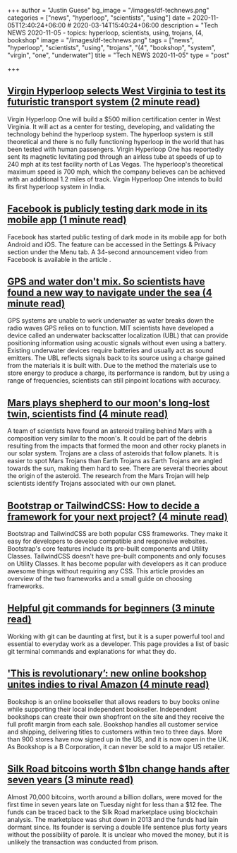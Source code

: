 +++
author = "Justin Guese"
bg_image = "/images/df-technews.png"
categories = ["news", "hyperloop", "scientists", "using"]
date = 2020-11-05T12:40:24+06:00 # 2020-03-14T15:40:24+06:00
description = "Tech NEWS 2020-11-05 - topics: hyperloop, scientists, using, trojans, (4, bookshop"
image = "/images/df-technews.png"
tags = ["news", "hyperloop", "scientists", "using", "trojans", "(4", "bookshop", "system", "virgin", "one", "underwater"]
title = "Tech NEWS 2020-11-05"
type = "post"

+++

## [Virgin Hyperloop selects West Virginia to test its futuristic transport system (2 minute read)](https://www.theverge.com/2020/10/8/21507532/virgin-hyperloop-one-certification-center-west-virginia/1/0100017598174821-3697033c-7467-4254-a288-42edd135ede2-000000/hbzNKwqVQDTjgNzGK-8NKUo6aqx7jugfshjZ-QGeOQs=166)

Virgin Hyperloop One will build a $500 million certification center in West Virginia. It will act as a center for testing, developing, and validating the technology behind the hyperloop system. The hyperloop system is still theoretical and there is no fully functioning hyperloop in the world that has been tested with human passengers. Virgin Hyperloop One has reportedly sent its magnetic levitating pod through an airless tube at speeds of up to 240 mph at its test facility north of Las Vegas. The hyperloop's theoretical maximum speed is 700 mph, which the company believes can be achieved with an additional 1.2 miles of track. Virgin Hyperloop One intends to build its first hyperloop system in India.

## [Facebook is publicly testing dark mode in its mobile app (1 minute read)](https://www.engadget.com/facebook-dark-mode-public-testing-191101398.html/1/0100017598174821-3697033c-7467-4254-a288-42edd135ede2-000000/O2QD7mfbuXjJDQvqD6SgifsDZ-7CzKwQyQIhOf0gWjE=166)

Facebook has started public testing of dark mode in its mobile app for both Android and iOS. The feature can be accessed in the Settings & Privacy section under the Menu tab. A 34-second announcement video from Facebook is available in the article .

## [GPS and water don't mix. So scientists have found a new way to navigate under the sea (4 minute read)](https://www.zdnet.com/article/gps-and-water-dont-mix-so-scientists-have-found-a-new-way-to-navigate-under-the-sea//1/0100017598174821-3697033c-7467-4254-a288-42edd135ede2-000000/m1p5J95W0OGchV--n7w_dZ5dk7rDJ_J65cYdboYufbI=166)

GPS systems are unable to work underwater as water breaks down the radio waves GPS relies on to function. MIT scientists have developed a device called an underwater backscatter localization (UBL) that can provide positioning information using acoustic signals without even using a battery. Existing underwater devices require batteries and usually act as sound emitters. The UBL reflects signals back to its source using a charge gained from the materials it is built with. Due to the method the materials use to store energy to produce a charge, its performance is random, but by using a range of frequencies, scientists can still pinpoint locations with accuracy.

## [Mars plays shepherd to our moon's long-lost twin, scientists find (4 minute read)](https://phys.org/news/2020-11-mars-shepherd-moon-long-lost-twin.html/1/0100017598174821-3697033c-7467-4254-a288-42edd135ede2-000000/UOvej2l3tI5pQbu8m9E9y_8uZDw12Zgwemo98YuA_d8=166)

A team of scientists have found an asteroid trailing behind Mars with a composition very similar to the moon's. It could be part of the debris resulting from the impacts that formed the moon and other rocky planets in our solar system. Trojans are a class of asteroids that follow planets. It is easier to spot Mars Trojans than Earth Trojans as Earth Trojans are angled towards the sun, making them hard to see. There are several theories about the origin of the asteroid. The research from the Mars Trojan will help scientists identify Trojans associated with our own planet.

## [Bootstrap or TailwindCSS: How to decide a framework for your next project? (4 minute read)](https://blog.surjithctly.in/bootstrap-or-tailwindcss-how-to-decide-a-framework-for-your-next-project/1/0100017598174821-3697033c-7467-4254-a288-42edd135ede2-000000/Xo_jooeF97WBw3Qr5I6f-KETBCRqbQyYWXmGRMnCzo4=166)

Bootstrap and TailwindCSS are both popular CSS frameworks. They make it easy for developers to develop compatible and responsive websites. Bootstrap's core features include its pre-built components and Utility Classes. TailwindCSS doesn't have pre-built components and only focuses on Utility Classes. It has become popular with developers as it can produce awesome things without requiring any CSS. This article provides an overview of the two frameworks and a small guide on choosing frameworks.

## [Helpful git commands for beginners (3 minute read)](https://dev.to/s2engineers/helpful-git-commands-for-beginners-40bm/1/0100017598174821-3697033c-7467-4254-a288-42edd135ede2-000000/7m1EOSbHvYXDsAuzb0q7vW3ru1PKw3--1_hlib8KLYk=166)

Working with git can be daunting at first, but it is a super powerful tool and essential to everyday work as a developer. This page provides a list of basic git terminal commands and explanations for what they do.

## ['This is revolutionary’: new online bookshop unites indies to rival Amazon (4 minute read)](https://www.theguardian.com/books/2020/nov/02/this-is-revolutionary-new-online-bookshop-unites-indies-to-rival-amazon/1/0100017598174821-3697033c-7467-4254-a288-42edd135ede2-000000/FG0Lfr1pOd3KnAsQ3DszNRZRIC71sjGeEhZIcAvaMMc=166)

Bookshop is an online bookseller that allows readers to buy books online while supporting their local independent bookseller. Independent bookshops can create their own shopfront on the site and they receive the full profit margin from each sale. Bookshop handles all customer service and shipping, delivering titles to customers within two to three days. More than 900 stores have now signed up in the US, and it is now open in the UK. As Bookshop is a B Corporation, it can never be sold to a major US retailer.

## [Silk Road bitcoins worth $1bn change hands after seven years (3 minute read)](https://www.theguardian.com/technology/2020/nov/04/silk-road-bitcoins-worth-1bn-change-hands-after-seven-years/1/0100017598174821-3697033c-7467-4254-a288-42edd135ede2-000000/pA9mayXqyopw6ouHefEc5nZlTXLRQVxBPL6yZIYv7ho=166)

Almost 70,000 bitcoins, worth around a billion dollars, were moved for the first time in seven years late on Tuesday night for less than a $12 fee. The funds can be traced back to the Silk Road marketplace using blockchain analysis. The marketplace was shut down in 2013 and the funds had lain dormant since. Its founder is serving a double life sentence plus forty years without the possibility of parole. It is unclear who moved the money, but it is unlikely the transaction was conducted from prison.

